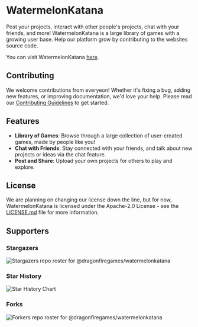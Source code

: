# WatermelonKatana

Post your projects, interact with other people's projects, chat with your friends, and more! 
WatermelonKatana is a large library of games with a growing user base. Help our platform grow by contributing to the websites source code.

You can visit WatermelonKatana [here](https://watermelonkatana.com).

## Contributing

We welcome contributions from everyeon! Whether it's fixing a bug, adding new features, or improving documentation, we'd love your help.
Please read our [Contributing Guidelines](./CONTRIBUTING.md) to get started.

## Features
- **Library of Games**: Browse through a large collection of user-created games, made by people like you!
- **Chat with Friends**: Stay connected with your friends, and talk about new projects or ideas via the chat feature.
- **Post and Share**: Upload your own projects for others to play and explore.

## License

We are planning on changing our license down the line, but for now, WatermelonKatana is licensed under the Apache-2.0 License - see the [LICENSE.md](./LICENSE.md) file for more information.

## Supporters
### Stargazers
![Stargazers repo roster for @dragonfiregames/watermelonkatana](https://reporoster.com/stars/dark/dragonfiregames/watermelonkatana)
### Star History
![Star History Chart](https://api.star-history.com/svg?repos=dragonfiregames/watermelonkatana&type=Date&theme=dark)
### Forks
![Forkers repo roster for @dragonfiregames/watermelonkatana](https://reporoster.com/forks/dark/dragonfiregames/watermelonkatana)
